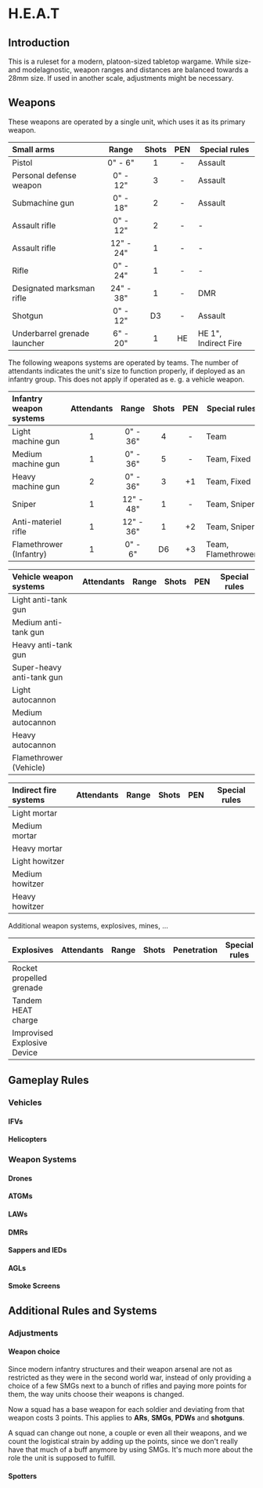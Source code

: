# H.E.A.T

## Introduction

This is a ruleset for a modern, platoon-sized tabletop wargame. While size- and
modelagnostic, weapon ranges and distances are balanced towards a 28mm size. If
used in another scale, adjustments might be necessary.

## Weapons

These weapons are operated by a single unit, which uses it as its primary weapon.

| Small arms | Range | Shots | PEN | Special rules |
| :---- | :----: | :----: | :----: | ---- |
| Pistol | 0" - 6" | 1 | - | Assault |
| Personal defense weapon | 0" - 12" | 3 | - | Assault |
| Submachine gun | 0" - 18" | 2 | - | Assault |
| Assault rifle | 0" - 12" | 2 | - | - |
| Assault rifle | 12" - 24" | 1 | - | - |
| Rifle | 0" - 24" | 1 | - | - |
| Designated marksman rifle | 24" - 38" | 1 | - | DMR |
| Shotgun | 0" - 12" | D3 | - | Assault |
| Underbarrel grenade launcher | 6" - 20" | 1 | HE | HE 1", Indirect Fire |

The following weapons systems are operated by teams. The number of attendants
indicates the unit's size to function properly, if deployed as an infantry group.
This does not apply if operated as e. g. a vehicle weapon.

| Infantry weapon systems | Attendants | Range | Shots | PEN | Special rules |
| :---- | :----: | :----: | :----: | :----: | ---- |
| Light machine gun | 1 | 0" - 36" | 4 | - | Team |
| Medium machine gun | 1 | 0" - 36" | 5 | - | Team, Fixed |
| Heavy machine gun | 2 | 0" - 36" | 3 | +1 | Team, Fixed |
| Sniper | 1 | 12" - 48" | 1 | - | Team, Sniper|
| Anti-materiel rifle | 1 | 12" - 36" | 1 | +2 | Team, Sniper |
| Flamethrower (Infantry) | 1 | 0" - 6" | D6 | +3 | Team, Flamethrower |

| Vehicle weapon systems | Attendants | Range | Shots | PEN | Special rules |
| :---- | :----: | :----: | :----: | :----: | ---- |
| Light anti-tank gun ||||||
| Medium anti-tank gun ||||||
| Heavy anti-tank gun ||||||
| Super-heavy anti-tank gun ||||||
| Light autocannon ||||||
| Medium autocannon ||||||
| Heavy autocannon ||||||
| Flamethrower (Vehicle) ||||||

| Indirect fire systems | Attendants | Range | Shots | PEN | Special rules |
| :---- | :----: | :----: | :----: | :----: | ---- |
| Light mortar ||||||
| Medium mortar ||||||
| Heavy mortar ||||||
| Light howitzer ||||||
| Medium howitzer ||||||
| Heavy howitzer ||||||

Additional weapon systems, explosives, mines, ...

| Explosives | Attendants | Range | Shots | Penetration | Special rules |
| :---- | :----: | :----: | :----: | :----: | ---- |
| Rocket propelled grenade ||||||
| Tandem HEAT charge ||||||
| Improvised Explosive Device |

## Gameplay Rules

### Vehicles

#### IFVs

#### Helicopters

### Weapon Systems

#### Drones

#### ATGMs

#### LAWs

#### DMRs

#### Sappers and IEDs

#### AGLs

#### Smoke Screens

## Additional Rules and Systems

### Adjustments

#### Weapon choice

Since modern infantry structures and their weapon arsenal are not as restricted
as they were in the second world war, instead of only providing a choice of a
few SMGs next to a bunch of rifles and paying more points for them, the way
units choose their weapons is changed.

Now a squad has a base weapon for each soldier and deviating from that weapon
costs 3 points. This applies to **ARs**, **SMGs**, **PDWs** and **shotguns**.

A squad can change out none, a couple or even all their weapons, and we count the
logistical strain by adding up the points, since we don't really have that much
of a buff anymore by using SMGs. It's much more about the role the unit is supposed
to fulfill.

#### Spotters

